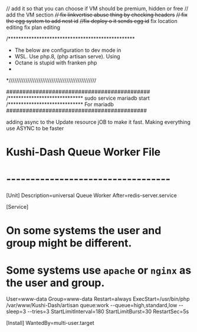 // add it so that you can choose if VM should be premium, hidden or free
// add the VM section
~~// fix linkvertise abuse thing by checking headers~~
~~// fix the egg system to add nest id~~
~~//fix deploy o it sends egg id~~
fix location editing
fix plan editing














/*************************************************
 * The below are configuration to dev mode in 
 * WSL. Use php.8, (php artisan serve). Using 
 * Octane is stupid with franken php
 *
 *///////////////////////////////////////////////


############################################
/*****************************
 sudo service mariadb start 
/*****************************
For mariadb 
###########################################


adding async to the Update resource jOB to make it fast. 
Making everything use ASYNC to be faster



# Kushi-Dash Queue Worker File
# ----------------------------------

[Unit]
Description=universal Queue Worker
After=redis-server.service

[Service]
# On some systems the user and group might be different.
# Some systems use `apache` or `nginx` as the user and group.
User=www-data
Group=www-data
Restart=always
ExecStart=/usr/bin/php /var/www/Kushi-Dash/artisan queue:work --queue=high,standard,low --sleep=3 --tries=3
StartLimitInterval=180
StartLimitBurst=30
RestartSec=5s

[Install]
WantedBy=multi-user.target